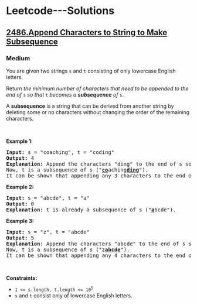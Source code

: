 # Leetcode---Solutions
<h2>
    <a href="https://leetcode.com/problems/append-characters-to-string-to-make-subsequence/?envType=daily-question&envId=2024-06-03">
        2486.Append Characters to String to Make Subsequence
    </a>
</h2>
<h3>
    Medium
</h3>
<p>You are given two strings <code>s</code> and <code>t</code> consisting of only lowercase English letters.</p>

<p>Return <em>the minimum number of characters that need to be appended to the end of </em><code>s</code><em> so that </em><code>t</code><em> becomes a <strong>subsequence</strong> of </em><code>s</code>.</p>

<p>A <strong>subsequence</strong> is a string that can be derived from another string by deleting some or no characters without changing the order of the remaining characters.</p>

<p>&nbsp;</p>
<p><strong>Example 1:</strong></p>

<pre><strong>Input:</strong> s = "coaching", t = "coding"
<strong>Output:</strong> 4
<strong>Explanation:</strong> Append the characters "ding" to the end of s so that s = "coachingding".
Now, t is a subsequence of s ("<u><strong>co</strong></u>aching<u><strong>ding</strong></u>").
It can be shown that appending any 3 characters to the end of s will never make t a subsequence.
</pre>

<p><strong>Example 2:</strong></p>

<pre><strong>Input:</strong> s = "abcde", t = "a"
<strong>Output:</strong> 0
<strong>Explanation:</strong> t is already a subsequence of s ("<u><strong>a</strong></u>bcde").
</pre>

<p><strong>Example 3:</strong></p>

<pre><strong>Input:</strong> s = "z", t = "abcde"
<strong>Output:</strong> 5
<strong>Explanation:</strong> Append the characters "abcde" to the end of s so that s = "zabcde".
Now, t is a subsequence of s ("z<u><strong>abcde</strong></u>").
It can be shown that appending any 4 characters to the end of s will never make t a subsequence.
</pre>

<p>&nbsp;</p>
<p><strong>Constraints:</strong></p>

<ul>
	<li><code>1 &lt;= s.length, t.length &lt;= 10<sup>5</sup></code></li>
	<li><code>s</code> and <code>t</code> consist only of lowercase English letters.</li>
</ul>